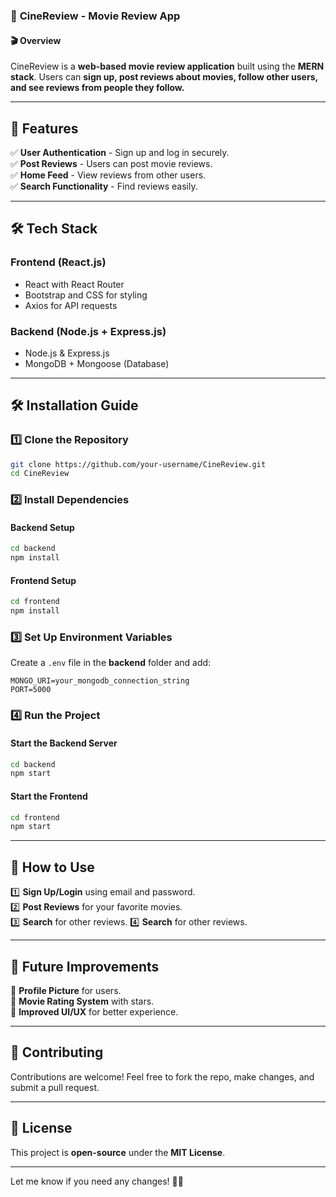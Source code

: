 
### 📌 **CineReview - Movie Review App**  

#### 🎬 **Overview**  
CineReview is a **web-based movie review application** built using the **MERN stack**. Users can **sign up, post reviews about movies, follow other users, and see reviews from people they follow.**  

---

## 🚀 **Features**  

✅ **User Authentication** - Sign up and log in securely.  
✅ **Post Reviews** - Users can post movie reviews.   
✅ **Home Feed** - View reviews from other users.  
✅ **Search Functionality** - Find reviews easily.  

---

## 🛠 **Tech Stack**  

### **Frontend (React.js)**
- React with React Router  
- Bootstrap and  CSS for styling  
- Axios for API requests  

### **Backend (Node.js + Express.js)**
- Node.js & Express.js  
- MongoDB + Mongoose (Database)  

---

## 🛠 **Installation Guide**  

### **1️⃣ Clone the Repository**  
```bash
git clone https://github.com/your-username/CineReview.git
cd CineReview
```

### **2️⃣ Install Dependencies**  
#### **Backend Setup**
```bash
cd backend
npm install
```
#### **Frontend Setup**
```bash
cd frontend
npm install
```

### **3️⃣ Set Up Environment Variables**  
Create a `.env` file in the **backend** folder and add:  
```
MONGO_URI=your_mongodb_connection_string
PORT=5000
```

### **4️⃣ Run the Project**  
#### **Start the Backend Server**
```bash
cd backend
npm start
```
#### **Start the Frontend**
```bash
cd frontend
npm start
```

---

## 📌 **How to Use**  
1️⃣ **Sign Up/Login** using email and password.  
2️⃣ **Post Reviews** for your favorite movies.  
3️⃣  **Search** for other reviews.
4️⃣ **Search** for other reviews.  

---

## 📌 **Future Improvements**  
🔹 **Profile Picture** for users.  
🔹 **Movie Rating System** with stars.  
🔹 **Improved UI/UX** for better experience.  

---

## 📌 **Contributing**  
Contributions are welcome! Feel free to fork the repo, make changes, and submit a pull request.  

---

## 📌 **License**  
This project is **open-source** under the **MIT License**.  

---

Let me know if you need any changes! 🚀🔥
